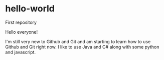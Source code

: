 # hello-world
First repository

Hello everyone!

I'm still very new to Github and Git and am starting to learn how to use Github and Git right now. I like to use Java and C# along with some python and javascript.
